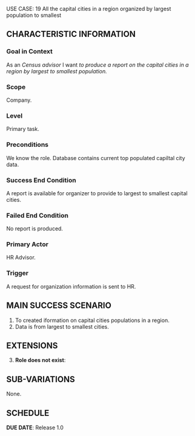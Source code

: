 USE CASE: 19 All the capital cities in a region organized by largest population to smallest

## CHARACTERISTIC INFORMATION

### Goal in Context

As an *Census advisor* I want *to produce a report on the capital cities in a region by largest to smallest population.*

### Scope

Company.

### Level

Primary task.

### Preconditions

We know the role. Database contains current top populated capiltal city data.

### Success End Condition

A report is available for organizer to provide to largest to smallest capital cities.

### Failed End Condition

No report is produced.

### Primary Actor

HR Advisor.

### Trigger

A request for organization information is sent to HR.

## MAIN SUCCESS SCENARIO

1. To created iformation on capital cities populations in a region.
2. Data is from largest to smallest cities.

## EXTENSIONS

3. **Role does not exist**:

## SUB-VARIATIONS

None.

## SCHEDULE

**DUE DATE**: Release 1.0
